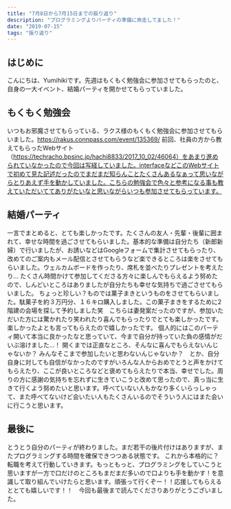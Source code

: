 ```yaml
---
title: "7月8日から7月15日までの振り返り"
description: "プログラミングよりパーティの準備に奔走してました！"
date: "2019-07-15"
tags: "振り返り"
---
```


## はじめに
こんにちは、Yumihikiです。先週はもくもく勉強会に参加させてもらったのと、自身の一大イベント、結婚パーティを開かせてもらっていました。

## もくもく勉強会
いつもお邪魔させてもらっている、ラクス様のもくもく勉強会に参加させてもらいました。https://rakus.connpass.com/event/135369/
前回、社員の方から教えてもらったWebサイト（https://techracho.bpsinc.jp/hachi8833/2017_10_02/46064）をあまり進められていなかったので今回は写経していました。interfaceなどこのWebサイトで初めて見た記述だったのでまだまだ知らんことたくさんあるなぁって思いながらとりあえず手を動かしていました。こちらの勉強会で色々と参考になる事も教えていただいててありがたいなと思いながらいつも参加させてもらっています。

## 結婚パーティ
一言でまとめると、とても楽しかったです。たくさんの友人・先輩・後輩に囲まれて、幸せな時間を過ごさせてもらいました。基本的な準備は自分たち（新郎新婦）で行いましたが、お誘いなどはGoogleフォームで集計させてもらったり、改めてのご案内もメール配信とさせてもらうなど楽できるところは楽をさせてもらいました。ウェルカムボードを作ったり、席札を並べたりプレゼントを考えたり… たくさん時間かけて参加してくださる方々に楽しんでもらえるよう努めたので、しんどいところはありましたが自分たちも幸せな気持ちで過ごさせてもらいました。
ちょっと珍しい？ものでは菓子まきというものをさせてもらいました。駄菓子を約３万円分、１６キロ購入しました。この菓子まきをするために2階建の会場を探して予約しました笑　こちらは妻発案だったのですが、参加いただいた方には驚かれたり笑われたり喜んでもらったりでとても楽しかったです。楽しかったよとも言ってもらえたので嬉しかったです。
個人的にはこのパーティ開いて本当に良かったなと思っていて、今まで自分が持っていた負の感情がだいぶ溶けました…！ 開くまでは正直なところ、そんなに喜んでもらえないんじゃないか？ みんなそこまで参加したいと思わないんじゃないか？　とか、自分自身に対しても自信がなかったのですがいろんな人からおめでとうと声をかけてもらえたり、ここが良いところなどと褒めてもらえたりで本当、幸せでした。周りの方に感謝の気持ちを忘れずに生きていこうと改めて思ったので、真っ当に生きて行くよう努めたいと思います。呼べていない人もかなり多くいらっしゃって、また呼べてないけど会いたい人もたくさんいるのでそういう人にはまた会いに行こうと思います。

## 最後に
とうとう自分のパーティが終わりました。まだ若干の後片付けはありますが、またプログラミングする時間を確保できつつある状態です。
これから本格的に？転職を考えて行動していきます。もっともっと、プログラミングをしていこうと思いますが一方で口だけのところもまだまだ多いので口よりも手を動かす！を意識して取り組んでいけたらと思います。頑張って行くぞー！！応援してもらえるととても嬉しいです！！　今回も最後まで読んでくださりありがとうございました。